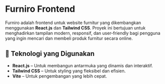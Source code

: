 # Furniro Frontend

Furniro adalah frontend untuk website furnitur yang dikembangkan menggunakan **React.js** dan **Tailwind CSS**. Proyek ini bertujuan untuk menghadirkan tampilan modern, responsif, dan user-friendly bagi pengguna yang ingin mencari dan membeli produk furnitur secara online.

## 🚀 Teknologi yang Digunakan  
- **React.js** – Untuk membangun antarmuka yang dinamis dan interaktif.  
- **Tailwind CSS** – Untuk styling yang fleksibel dan efisien.  
- **Vite** – Untuk pengembangan yang lebih cepat.
